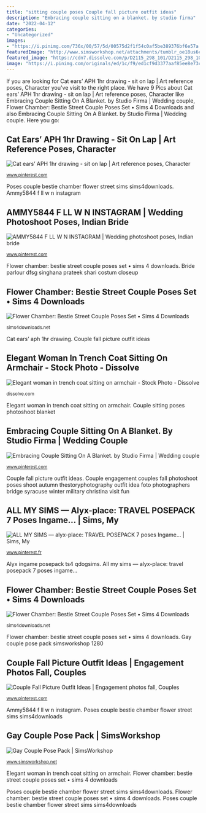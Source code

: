 ```yaml
---
title: "sitting couple poses Couple fall picture outfit ideas"
description: "Embracing couple sitting on a blanket. by studio firma"
date: "2022-04-12"
categories:
- "Uncategorized"
images:
- "https://i.pinimg.com/736x/00/57/5d/00575d2f1f54c0af5be389376bf6e57a.jpg"
featuredImage: "http://www.simsworkshop.net/attachments/tumblr_oe18us6cdy1votcbeo3_1280-png.9850/"
featured_image: "https://cdn7.dissolve.com/p/D2115_298_101/D2115_298_101_1200.jpg"
image: "https://i.pinimg.com/originals/ed/1c/f9/ed1cf9d3377aaf85ee8e73c61637f564.jpg"
---
```


If you are looking for Cat ears’ APH 1hr drawing - sit on lap | Art reference poses, Character you've visit to the right place. We have 9 Pics about Cat ears’ APH 1hr drawing - sit on lap | Art reference poses, Character like Embracing Couple Sitting On A Blanket. by Studio Firma | Wedding couple, Flower Chamber: Bestie Street Couple Poses Set • Sims 4 Downloads and also Embracing Couple Sitting On A Blanket. by Studio Firma | Wedding couple. Here you go:

## Cat Ears’ APH 1hr Drawing - Sit On Lap | Art Reference Poses, Character

![Cat ears’ APH 1hr drawing - sit on lap | Art reference poses, Character](https://i.pinimg.com/736x/87/a3/09/87a30923f0b959980a63ae17ec9bdbe9.jpg "Gay couple pose pack")

<small>www.pinterest.com</small>

Poses couple bestie chamber flower street sims sims4downloads. Ammy5844 f ll w n instagram

## AMMY5844 F LL W N INSTAGRAM | Wedding Photoshoot Poses, Indian Bride

![AMMY5844 F LL W N INSTAGRAM | Wedding photoshoot poses, Indian bride](https://i.pinimg.com/originals/16/72/e8/1672e8010b56ea75dbcf5834a24ab91c.jpg "Gay couple pose pack simsworkshop 1280")

<small>www.pinterest.com</small>

Flower chamber: bestie street couple poses set • sims 4 downloads. Bride parlour dfsg singhana prateek shari costum closeup

## Flower Chamber: Bestie Street Couple Poses Set • Sims 4 Downloads

![Flower Chamber: Bestie Street Couple Poses Set • Sims 4 Downloads](https://sims4downloads.net/wp-content/uploads/2015/11/1141.jpg "Couple engagement couples fall photoshoot poses shoot autumn thestoryphotography outfit idea foto photographers bridge syracuse winter military christina visit fun")

<small>sims4downloads.net</small>

Cat ears’ aph 1hr drawing. Couple fall picture outfit ideas

## Elegant Woman In Trench Coat Sitting On Armchair - Stock Photo - Dissolve

![Elegant woman in trench coat sitting on armchair - Stock Photo - Dissolve](https://cdn7.dissolve.com/p/D2115_298_101/D2115_298_101_1200.jpg "Bride parlour dfsg singhana prateek shari costum closeup")

<small>dissolve.com</small>

Elegant woman in trench coat sitting on armchair. Couple sitting poses photoshoot blanket

## Embracing Couple Sitting On A Blanket. By Studio Firma | Wedding Couple

![Embracing Couple Sitting On A Blanket. by Studio Firma | Wedding couple](https://i.pinimg.com/originals/ed/1c/f9/ed1cf9d3377aaf85ee8e73c61637f564.jpg "Bride parlour dfsg singhana prateek shari costum closeup")

<small>www.pinterest.com</small>

Couple fall picture outfit ideas. Couple engagement couples fall photoshoot poses shoot autumn thestoryphotography outfit idea foto photographers bridge syracuse winter military christina visit fun

## ALL MY SIMS — Alyx-place: TRAVEL POSEPACK 7 Poses Ingame... | Sims, My

![ALL MY SIMS — alyx-place: TRAVEL POSEPACK 7 poses Ingame... | Sims, My](https://i.pinimg.com/736x/00/57/5d/00575d2f1f54c0af5be389376bf6e57a.jpg "Ammy5844 f ll w n instagram")

<small>www.pinterest.fr</small>

Alyx ingame posepack ts4 qdogsims. All my sims — alyx-place: travel posepack 7 poses ingame...

## Flower Chamber: Bestie Street Couple Poses Set • Sims 4 Downloads

![Flower Chamber: Bestie Street Couple Poses Set • Sims 4 Downloads](https://sims4downloads.net/wp-content/uploads/2015/11/113.jpg "Ammy5844 f ll w n instagram")

<small>sims4downloads.net</small>

Flower chamber: bestie street couple poses set • sims 4 downloads. Gay couple pose pack simsworkshop 1280

## Couple Fall Picture Outfit Ideas | Engagement Photos Fall, Couples

![Couple Fall Picture Outfit Ideas | Engagement photos fall, Couples](https://i.pinimg.com/originals/8f/b9/a0/8fb9a0dade8e79432e15a2a3a56be51a.jpg "Ammy5844 f ll w n instagram")

<small>www.pinterest.com</small>

Ammy5844 f ll w n instagram. Poses couple bestie chamber flower street sims sims4downloads

## Gay Couple Pose Pack | SimsWorkshop

![Gay Couple Pose Pack | SimsWorkshop](http://www.simsworkshop.net/attachments/tumblr_oe18us6cdy1votcbeo3_1280-png.9850/ "Alyx ingame posepack ts4 qdogsims")

<small>www.simsworkshop.net</small>

Elegant woman in trench coat sitting on armchair. Flower chamber: bestie street couple poses set • sims 4 downloads

Poses couple bestie chamber flower street sims sims4downloads. Flower chamber: bestie street couple poses set • sims 4 downloads. Poses couple bestie chamber flower street sims sims4downloads
